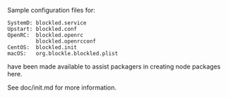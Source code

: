 Sample configuration files for:
```
SystemD: blockled.service
Upstart: blockled.conf
OpenRC:  blockled.openrc
         blockled.openrcconf
CentOS:  blockled.init
macOS:   org.blockle.blockled.plist
```
have been made available to assist packagers in creating node packages here.

See doc/init.md for more information.
